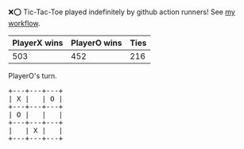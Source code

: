 :x::o: Tic-Tac-Toe played indefinitely by github action runners! See [my workflow](.github/workflows/play.yaml).

|PlayerX wins|PlayerO wins|Ties|
|-|-|-|
|503|452|216|

PlayerO's turn.

<pre>
+---+---+---+
| X |   | O |
+---+---+---+
| O |   |   |
+---+---+---+
|   | X |   |
+---+---+---+
</pre>